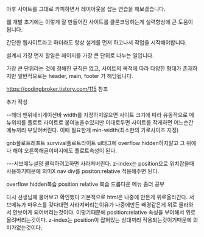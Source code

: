 
야후 사이트를 그대로 카피하면서 레이아웃을 잡는 연습을 해보겠습니다.

웹 개발 초기에는 이렇게 잘 만들어진 사이트를 클론코딩하는게 실력향상에 큰 도움이 됩니다.

간단한 웹사이트라고 하더라도 항상 설계를 먼저 하고나서 작업을 시작해야합니다.

설계시 가장 먼저 할일은 페이지를 가장 큰 단위로 나누는 일입니다.

가장 큰 단위라는 것에 정해진 규칙은 없고, 사이트의 목적에 따라 다양한 형태가 존재하지만 일반적으로는 header, main, footer 가 해당됩니다.



https://codingbroker.tistory.com/115
참조 

추가 작성 










--헤더
맨위네비게이션바
width를 지정하지않으면 사이트 크기에 따라 유동적으로 메뉴위치를 플로트 라이트로 붙여놓을수있지만 이대로두면 사이트를 작게하면 어느순간 메뉴끼리 부딪혀버린다.
이때 필요한게 min-width(최소한의 가로사이즈 지정)

gnb플로트래프트 survival플로트라이트
			ul태그에 overflow hidden하지말고 그 위에다 해야
			오른쪽해골이미지에도 플로트속성이 된다.


---서브메뉴설정
클릭하려고하면 사라져버린다. z-index는 position으로 위치잡을때사용하기때문에 의미X
nav div를 positon:relative 적용해주면 된다.

overflow hidden복습
position relative 복습
드롭다운 메뉴 좀더 공부 

다시 선생님께 물어보고 확인했다
기본적으로 html은 나중에 만든게 위로올라간다.
서브메뉴가 마우스를 갖다대면 사라져버리는이유가
나중에만든 배경같은게 위로 올라와서 안보이게 되어버리는것이다.
이렇기때문에 position:relative 속성을 부여해서 위로 올려버리는것이다.
z-index는 position이 잡혀있는 상대끼리 적용되는것이기때문에 의미가없는것이다.




